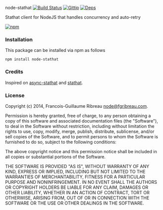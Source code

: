 node-stathat [![Build Status](https://drone.io/github.com/FGRibreau/node-stathat/status.png)](https://drone.io/github.com/FGRibreau/node-stathat/latest) [![Gittip](http://badgr.co/gittip/fgribreau.png)](https://www.gittip.com/fgribreau/) [![Deps](https://david-dm.org/FGRibreau/node-stathat.png)](https://david-dm.org/FGRibreau/node-stathat)

Stathat client for NodeJS that handles concurrency and auto-retry

[![npm](https://nodei.co/npm/node-stathat.png)](https://npmjs.org/package/node-stathat)

### Installation

This package can be installed via npm as follows

```shell
npm install node-stathat
```


### Credits

Inspired on [async-stathat](https://github.com/jmontrose/async-stathat/blob/master/main.js) and [stathat](https://github.com/stathat/shlibs/blob/master/node/main.js).

### License

Copyright (c) 2014, Francois-Guillaume Ribreau node@fgribreau.com.

Permission is hereby granted, free of charge, to any person obtaining a copy of this software and associated documentation files (the "Software"), to deal in the Software without restriction, including without limitation the rights to use, copy, modify, merge, publish, distribute, sublicense, and/or sell copies of the Software, and to permit persons to whom the Software is furnished to do so, subject to the following conditions:

The above copyright notice and this permission notice shall be included in all copies or substantial portions of the Software.

THE SOFTWARE IS PROVIDED "AS IS", WITHOUT WARRANTY OF ANY KIND, EXPRESS OR IMPLIED, INCLUDING BUT NOT LIMITED TO THE WARRANTIES OF MERCHANTABILITY, FITNESS FOR A PARTICULAR PURPOSE AND NONINFRINGEMENT. IN NO EVENT SHALL THE AUTHORS OR COPYRIGHT HOLDERS BE LIABLE FOR ANY CLAIM, DAMAGES OR OTHER LIABILITY, WHETHER IN AN ACTION OF CONTRACT, TORT OR OTHERWISE, ARISING FROM, OUT OF OR IN CONNECTION WITH THE SOFTWARE OR THE USE OR OTHER DEALINGS IN THE SOFTWARE.
